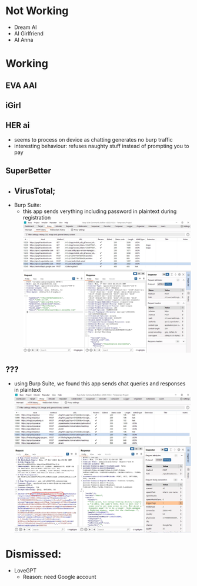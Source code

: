 # Not Working
- Dream AI
- AI Girlfriend
- AI Anna

# Working
## EVA AAI
## iGirl
## HER ai
- seems to process on device as chatting generates no burp traffic
- interesting behaviour: refuses naughty stuff instead of prompting you to pay
## SuperBetter
- VirusTotal;
    - 
- Burp Suite:
    - this app sends verything including password in plaintext during registration 
![Alt text](image.png)
## ???
- using Burp Suite, we found this app sends chat queries and responses in plaintext
![Alt text](image-1.png)
# Dismissed:
- LoveGPT
    - Reason: need Google account